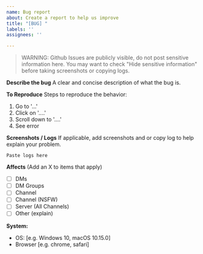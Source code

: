 ```yaml
---
name: Bug report
about: Create a report to help us improve
title: "[BUG] "
labels: ''
assignees: ''

---
```


> WARNING: Github Issues are publicly visible, do not post sensitive information here.
> You may want to check "Hide sensitive information" before taking screenshots or copying logs.

**Describe the bug**
A clear and concise description of what the bug is.

**To Reproduce**
Steps to reproduce the behavior:
1. Go to '...'
2. Click on '....'
3. Scroll down to '....'
4. See error

**Screenshots / Logs**
If applicable, add screenshots and or copy log to help explain your problem.

```
Paste logs here
```

**Affects** (Add an X to items that apply)
- [ ] DMs
- [ ] DM Groups
- [ ] Channel
- [ ] Channel (NSFW)
- [ ] Server (All Channels)
- [ ] Other (explain)

**System:**
 - OS: [e.g. Windows 10, macOS 10.15.0]
 - Browser [e.g. chrome, safari]
